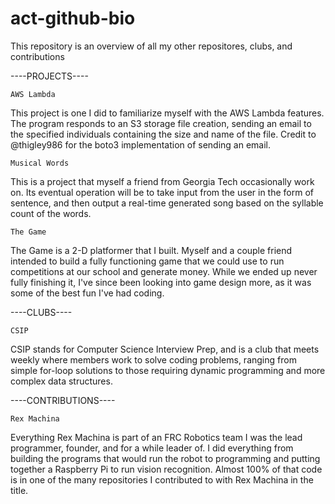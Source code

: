 # act-github-bio
This repository is an overview of all my other repositores, clubs, and contributions

----PROJECTS----

	AWS Lambda
This project is one I did to familiarize myself with the AWS Lambda features. The program responds to an S3 storage file creation, sending an email to the specified individuals containing the size and name of the file. Credit to @thigley986 for the boto3 implementation of sending an email.

	Musical Words
This is a project that myself a friend from Georgia Tech occasionally work on. Its eventual operation will be to take input from the user in the form of sentence, and then output a real-time generated song based on the syllable count of the words.

	The Game
The Game is a 2-D platformer that I built. Myself and a couple friend intended to build a fully functioning game that we could use to run competitions at our school and generate money. While we ended up never fully finishing it, I've since been looking into game design more, as it was some of the best fun I've had coding.

----CLUBS----

	CSIP
CSIP stands for Computer Science Interview Prep, and is a club that meets weekly where members work to solve coding problems, ranging from simple for-loop solutions to those requiring dynamic programming and more complex data structures.

----CONTRIBUTIONS----

	Rex Machina
Everything Rex Machina is part of an FRC Robotics team I was the lead programmer, founder, and for a while leader of. I did everything from building the programs that would run the robot to programming and putting together a Raspberry Pi to run vision recognition. Almost 100% of that code is in one of the many repositories I contributed to with Rex Machina in the title.

